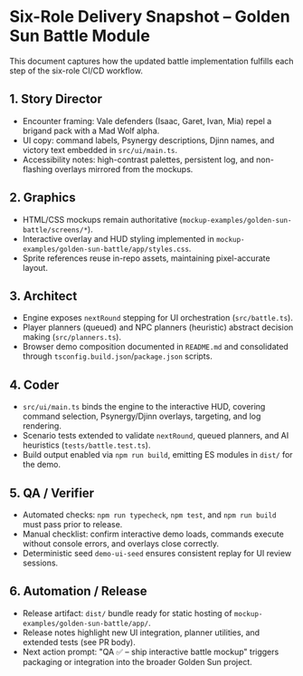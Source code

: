 # Six-Role Delivery Snapshot – Golden Sun Battle Module

This document captures how the updated battle implementation fulfills each step of the six-role CI/CD workflow.

## 1. Story Director
- Encounter framing: Vale defenders (Isaac, Garet, Ivan, Mia) repel a brigand pack with a Mad Wolf alpha.
- UI copy: command labels, Psynergy descriptions, Djinn names, and victory text embedded in `src/ui/main.ts`.
- Accessibility notes: high-contrast palettes, persistent log, and non-flashing overlays mirrored from the mockups.

## 2. Graphics
- HTML/CSS mockups remain authoritative (`mockup-examples/golden-sun-battle/screens/*`).
- Interactive overlay and HUD styling implemented in `mockup-examples/golden-sun-battle/app/styles.css`.
- Sprite references reuse in-repo assets, maintaining pixel-accurate layout.

## 3. Architect
- Engine exposes `nextRound` stepping for UI orchestration (`src/battle.ts`).
- Player planners (queued) and NPC planners (heuristic) abstract decision making (`src/planners.ts`).
- Browser demo composition documented in `README.md` and consolidated through `tsconfig.build.json`/`package.json` scripts.

## 4. Coder
- `src/ui/main.ts` binds the engine to the interactive HUD, covering command selection, Psynergy/Djinn overlays, targeting, and log rendering.
- Scenario tests extended to validate `nextRound`, queued planners, and AI heuristics (`tests/battle.test.ts`).
- Build output enabled via `npm run build`, emitting ES modules in `dist/` for the demo.

## 5. QA / Verifier
- Automated checks: `npm run typecheck`, `npm test`, and `npm run build` must pass prior to release.
- Manual checklist: confirm interactive demo loads, commands execute without console errors, and overlays close correctly.
- Deterministic seed `demo-ui-seed` ensures consistent replay for UI review sessions.

## 6. Automation / Release
- Release artifact: `dist/` bundle ready for static hosting of `mockup-examples/golden-sun-battle/app/`.
- Release notes highlight new UI integration, planner utilities, and extended tests (see PR body).
- Next action prompt: "QA ✅ – ship interactive battle mockup" triggers packaging or integration into the broader Golden Sun project.
